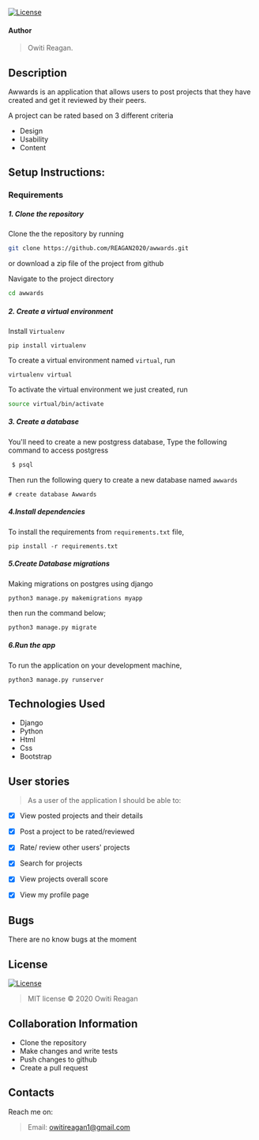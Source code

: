 

[![License](https://img.shields.io/packagist/l/loopline-systems/closeio-api-wrapper.svg)](http://opensource.org/licenses/MIT)   
#### Author
> Owiti Reagan.

## Description
Awwards is an application that allows users to post projects that they have created and get it reviewed by their peers.

A project can be rated based on 3 different criteria

* Design
* Usability
* Content


## Setup Instructions:
### Requirements

##### 1. Clone the repository
Clone the the repository by running 

   ```bash
   git clone https://github.com/REAGAN2020/awwards.git
   ```
 or download a zip file of the project from github
 

Navigate to the project directory
```bash
cd awwards
```

##### 2. Create a virtual environment
 Install `Virtualenv` 

   ```prettier
   pip install virtualenv
   ```

To create a virtual environment named `virtual`, run

   ```prettier
   virtualenv virtual
   ```
To activate the virtual environment we just created, run

   ```bash
   source virtual/bin/activate
   ```

##### 3. Create a database
You'll need to create a new postgress database, Type the following command to access postgress
   ```bash
    $ psql
   ```
   Then run the following query to create a new database named ```awwards``` 
   ```prettier
   # create database Awwards
   ```


#####  4.Install dependencies
To install the requirements from `requirements.txt` file,

   ```prettier
   pip install -r requirements.txt
   ```

#####  5.Create Database migrations
Making migrations on postgres using django

```prettier
python3 manage.py makemigrations myapp
```

 
then run the command below;

 ```bash
 python3 manage.py migrate
 ```

##### 6.Run the app
To run the application on your development machine, 

    python3 manage.py runserver


## Technologies Used
* Django
* Python
* Html
* Css
* Bootstrap


## User stories
>As a user of the application I should be able to:

- [X] View posted projects and their details
- [X] Post a project to be rated/reviewed
- [X] Rate/ review other users' projects
- [X] Search for projects 
- [X] View projects overall score
- [X] View my profile page


## Bugs
There are no know bugs at the moment

## License
[![License](https://img.shields.io/packagist/l/loopline-systems/closeio-api-wrapper.svg)](http://opensource.org/licenses/MIT)
>MIT license &copy;  2020 Owiti Reagan
 
## Collaboration Information
* Clone the repository
* Make changes and write tests
* Push changes to github
* Create a pull request

## Contacts
Reach me on:
>Email:  owitireagan1@gmail.com


